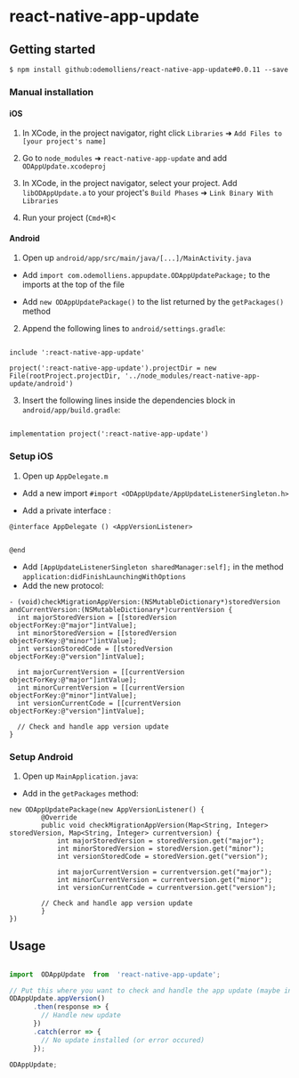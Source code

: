 # react-native-app-update

## Getting started

`$ npm install github:odemolliens/react-native-app-update#0.0.11 --save`

### Manual installation

#### iOS

1. In XCode, in the project navigator, right click `Libraries` ➜ `Add Files to [your project's name]`

2. Go to `node_modules` ➜ `react-native-app-update` and add `ODAppUpdate.xcodeproj`

3. In XCode, in the project navigator, select your project. Add `libODAppUpdate.a` to your project's `Build Phases` ➜ `Link Binary With Libraries`

4. Run your project (`Cmd+R`)<

#### Android

1. Open up `android/app/src/main/java/[...]/MainActivity.java`

- Add `import com.odemolliens.appupdate.ODAppUpdatePackage;` to the imports at the top of the file

- Add `new ODAppUpdatePackage()` to the list returned by the `getPackages()` method

2. Append the following lines to `android/settings.gradle`:

```

include ':react-native-app-update'

project(':react-native-app-update').projectDir = new File(rootProject.projectDir, '../node_modules/react-native-app-update/android')

```

3. Insert the following lines inside the dependencies block in `android/app/build.gradle`:

```

implementation project(':react-native-app-update')

```

### Setup iOS

1. Open up `AppDelegate.m` 

- Add a new import `#import <ODAppUpdate/AppUpdateListenerSingleton.h>`

- Add a private interface :

 ```
@interface AppDelegate () <AppVersionListener>


@end
```  

- Add `[AppUpdateListenerSingleton sharedManager:self];` in the method `application:didFinishLaunchingWithOptions`
- Add the new protocol:

```
- (void)checkMigrationAppVersion:(NSMutableDictionary*)storedVersion andCurrentVersion:(NSMutableDictionary*)currentVersion {
  int majorStoredVersion = [[storedVersion objectForKey:@"major"]intValue];
  int minorStoredVersion = [[storedVersion objectForKey:@"minor"]intValue];
  int versionStoredCode = [[storedVersion objectForKey:@"version"]intValue];
  
  int majorCurrentVersion = [[currentVersion objectForKey:@"major"]intValue];
  int minorCurrentVersion = [[currentVersion objectForKey:@"minor"]intValue];
  int versionCurrentCode = [[currentVersion objectForKey:@"version"]intValue];
  
  // Check and handle app version update
}
```
  
 ### Setup Android
 
1. Open up `MainApplication.java`:

- Add in the  `getPackages` method:

```
new ODAppUpdatePackage(new AppVersionListener() {  
	    @Override  
	    public void checkMigrationAppVersion(Map<String, Integer> storedVersion, Map<String, Integer> currentversion) {
            int majorStoredVersion = storedVersion.get("major");
            int minorStoredVersion = storedVersion.get("minor");
            int versionStoredCode = storedVersion.get("version");
	    
            int majorCurrentVersion = currentversion.get("major");
            int minorCurrentVersion = currentversion.get("minor");
            int versionCurrentCode = currentversion.get("version");
	    
	    // Check and handle app version update
        }  
})
```

## Usage

```javascript

import  ODAppUpdate  from  'react-native-app-update';

// Put this where you want to check and handle the app update (maybe in the constructor of your App component ?)
ODAppUpdate.appVersion()
      .then(response => {
        // Handle new update
      })
      .catch(error => {
        // No update installed (or error occured)
      });

ODAppUpdate;

```
